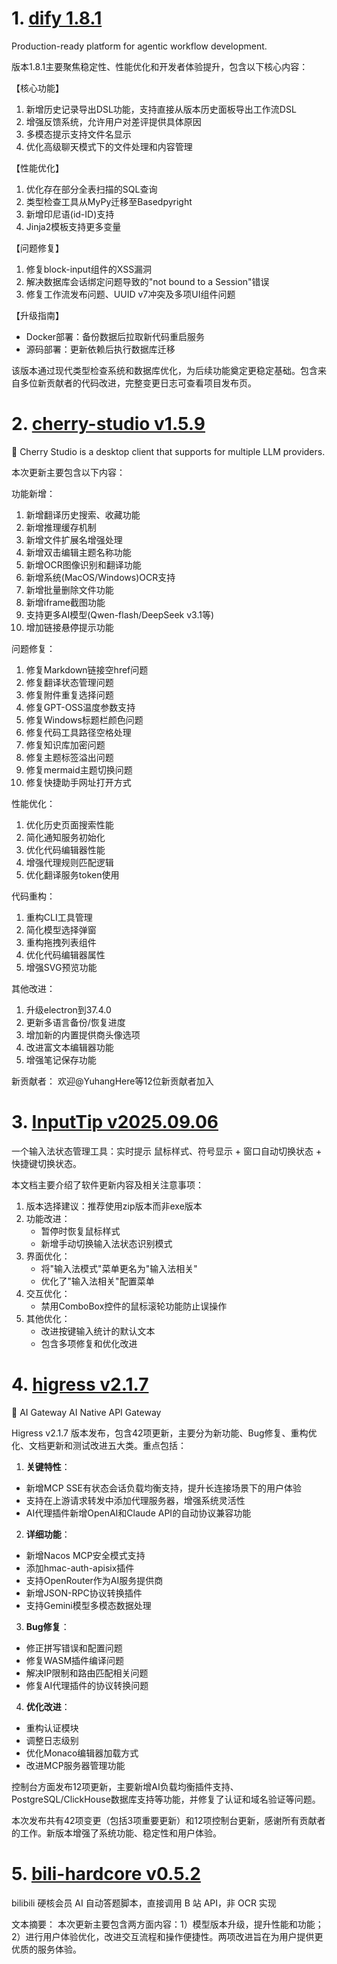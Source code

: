 
# 1. [dify 1.8.1](https://github.com/langgenius/dify/releases/tag/1.8.1)  
Production-ready platform for agentic workflow development.

版本1.8.1主要聚焦稳定性、性能优化和开发者体验提升，包含以下核心内容：

【核心功能】
1. 新增历史记录导出DSL功能，支持直接从版本历史面板导出工作流DSL
2. 增强反馈系统，允许用户对差评提供具体原因
3. 多模态提示支持文件名显示
4. 优化高级聊天模式下的文件处理和内容管理

【性能优化】
1. 优化存在部分全表扫描的SQL查询
2. 类型检查工具从MyPy迁移至Basedpyright
3. 新增印尼语(id-ID)支持
4. Jinja2模板支持更多变量

【问题修复】
1. 修复block-input组件的XSS漏洞
2. 解决数据库会话绑定问题导致的"not bound to a Session"错误
3. 修复工作流发布问题、UUID v7冲突及多项UI组件问题

【升级指南】
- Docker部署：备份数据后拉取新代码重启服务
- 源码部署：更新依赖后执行数据库迁移

该版本通过现代类型检查系统和数据库优化，为后续功能奠定更稳定基础。包含来自多位新贡献者的代码改进，完整变更日志可查看项目发布页。

# 2. [cherry-studio v1.5.9](https://github.com/CherryHQ/cherry-studio/releases/tag/v1.5.9)  
🍒 Cherry Studio is a desktop client that supports for multiple LLM providers.

本次更新主要包含以下内容：

功能新增：
1. 新增翻译历史搜索、收藏功能
2. 新增推理缓存机制
3. 新增文件扩展名增强处理
4. 新增双击编辑主题名称功能
5. 新增OCR图像识别和翻译功能
6. 新增系统(MacOS/Windows)OCR支持
7. 新增批量删除文件功能
8. 新增iframe截图功能
9. 支持更多AI模型(Qwen-flash/DeepSeek v3.1等)
10. 增加链接悬停提示功能

问题修复：
1. 修复Markdown链接空href问题
2. 修复翻译状态管理问题
3. 修复附件重复选择问题
4. 修复GPT-OSS温度参数支持
5. 修复Windows标题栏颜色问题
6. 修复代码工具路径空格处理
7. 修复知识库加密问题
8. 修复主题标签溢出问题
9. 修复mermaid主题切换问题
10. 修复快捷助手网址打开方式

性能优化：
1. 优化历史页面搜索性能
2. 简化通知服务初始化
3. 优化代码编辑器性能
4. 增强代理规则匹配逻辑
5. 优化翻译服务token使用

代码重构：
1. 重构CLI工具管理
2. 简化模型选择弹窗
3. 重构拖拽列表组件
4. 优化代码编辑器属性
5. 增强SVG预览功能

其他改进：
1. 升级electron到37.4.0
2. 更新多语言备份/恢复进度
3. 增加新的内置提供商头像选项
4. 改进富文本编辑器功能
5. 增强笔记保存功能

新贡献者：
欢迎@YuhangHere等12位新贡献者加入

# 3. [InputTip v2025.09.06](https://github.com/abgox/InputTip/releases/tag/v2025.09.06)  
一个输入法状态管理工具：实时提示 鼠标样式、符号显示 + 窗口自动切换状态 + 快捷键切换状态。

本文档主要介绍了软件更新内容及相关注意事项：

1. 版本选择建议：推荐使用zip版本而非exe版本
2. 功能改进：
   - 暂停时恢复鼠标样式
   - 新增手动切换输入法状态识别模式
3. 界面优化：
   - 将"输入法模式"菜单更名为"输入法相关"
   - 优化了"输入法相关"配置菜单
4. 交互优化：
   - 禁用ComboBox控件的鼠标滚轮功能防止误操作
5. 其他优化：
   - 改进按键输入统计的默认文本
   - 包含多项修复和优化改进

# 4. [higress v2.1.7](https://github.com/alibaba/higress/releases/tag/v2.1.7)  
🤖 AI Gateway AI Native API Gateway

Higress v2.1.7 版本发布，包含42项更新，主要分为新功能、Bug修复、重构优化、文档更新和测试改进五大类。重点包括：

1. **关键特性**：
- 新增MCP SSE有状态会话负载均衡支持，提升长连接场景下的用户体验
- 支持在上游请求转发中添加代理服务器，增强系统灵活性
- AI代理插件新增OpenAI和Claude API的自动协议兼容功能

2. **详细功能**：
- 新增Nacos MCP安全模式支持
- 添加hmac-auth-apisix插件
- 支持OpenRouter作为AI服务提供商
- 新增JSON-RPC协议转换插件
- 支持Gemini模型多模态数据处理

3. **Bug修复**：
- 修正拼写错误和配置问题
- 修复WASM插件编译问题
- 解决IP限制和路由匹配相关问题
- 修复AI代理插件的协议转换问题

4. **优化改进**：
- 重构认证模块
- 调整日志级别
- 优化Monaco编辑器加载方式
- 改进MCP服务器管理功能

控制台方面发布12项更新，主要新增AI负载均衡插件支持、PostgreSQL/ClickHouse数据库支持等功能，并修复了认证和域名验证等问题。

本次发布共有42项变更（包括3项重要更新）和12项控制台更新，感谢所有贡献者的工作。新版本增强了系统功能、稳定性和用户体验。

# 5. [bili-hardcore v0.5.2](https://github.com/Karben233/bili-hardcore/releases/tag/v0.5.2)  
bilibili 硬核会员 AI 自动答题脚本，直接调用 B 站 API，非 OCR 实现

文本摘要：
本次更新主要包含两方面内容：1）模型版本升级，提升性能和功能；2）进行用户体验优化，改进交互流程和操作便捷性。两项改进旨在为用户提供更优质的服务体验。

